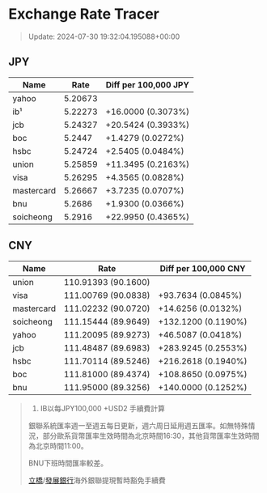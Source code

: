 # Exchange Rate Tracer

> Update: 2024-07-30 19:32:04.195088+00:00

## JPY

| Name       |    Rate | Diff per 100,000 JPY   |
|------------|---------|------------------------|
| yahoo      | 5.20673 |                        |
| ib¹        | 5.22273 | +16.0000 (0.3073%)     |
| jcb        | 5.24327 | +20.5424 (0.3933%)     |
| boc        | 5.2447  | +1.4279 (0.0272%)      |
| hsbc       | 5.24724 | +2.5405 (0.0484%)      |
| union      | 5.25859 | +11.3495 (0.2163%)     |
| visa       | 5.26295 | +4.3565 (0.0828%)      |
| mastercard | 5.26667 | +3.7235 (0.0707%)      |
| bnu        | 5.2686  | +1.9300 (0.0366%)      |
| soicheong  | 5.2916  | +22.9950 (0.4365%)     |

## CNY

| Name       | Rate                | Diff per 100,000 CNY   |
|------------|---------------------|------------------------|
| union      | 110.91393	(90.1600) |                        |
| visa       | 111.00769	(90.0838) | +93.7634 (0.0845%)     |
| mastercard | 111.02232	(90.0720) | +14.6256 (0.0132%)     |
| soicheong  | 111.15444	(89.9649) | +132.1200 (0.1190%)    |
| yahoo      | 111.20095	(89.9273) | +46.5087 (0.0418%)     |
| jcb        | 111.48487	(89.6983) | +283.9245 (0.2553%)    |
| hsbc       | 111.70114	(89.5246) | +216.2618 (0.1940%)    |
| boc        | 111.81000	(89.4374) | +108.8650 (0.0975%)    |
| bnu        | 111.95000	(89.3256) | +140.0000 (0.1252%)    |


> 1. IB以每JPY100,000 +USD2 手續費計算
>
> 銀聯系統匯率週一至週五每日更新，週六周日延用週五匯率。如無特殊情況，部分歐系貨幣匯率生效時間為北京時間16:30，其他貨幣匯率生效時間為北京時間11:00。
>
> BNU下班時間匯率較差。
>
> [立橋](https://www.wlbank.com.mo/uploads/ueditor/file/20181211/1544536513900230.pdf)/[發展銀行](https://www.mdb.com.mo/Service_Charges_20230728.pdf)海外銀聯提現暫時豁免手續費

